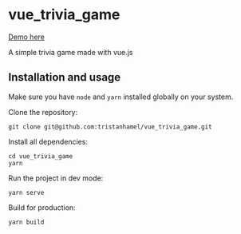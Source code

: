 # vue_trivia_game

[Demo here](https://tristanhamel.github.io/vue_trivia_game/)


A simple trivia game made with vue.js


## Installation and usage

Make sure you have `node` and `yarn` installed globally on your system.

Clone the repository:
```
git clone git@github.com:tristanhamel/vue_trivia_game.git
```

Install all dependencies:
```
cd vue_trivia_game
yarn
```

Run the project in dev mode:
```
yarn serve
```

Build for production:
```
yarn build
```
